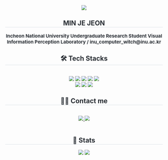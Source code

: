<div align= "center">
    <img src="https://capsule-render.vercel.app/api?type=waving&color=gradient&height=180&text=hi%20there!%20I'm%20MINJE&animation=fadeIn&fontColor=ffffff&fontSize=60" />
    </div>
    <div align= "center"> 
    <h2 style="border-bottom: 1px solid #d8dee4; color: #282d33;"> MIN JE JEON </h2>  
    <div style="font-weight: 700; font-size: 15px; text-align: center; color: #282d33;"> Incheon National University Undergraduate Research Student Visual Information Perception Laboratory / inu_computer_witch@inu.ac.kr </div> 
    </div>
    <div align= "center">
    <h2 style="border-bottom: 1px solid #d8dee4; color: #282d33;"> 🛠️ Tech Stacks </h2> <br> 
    <div style="margin: 0 auto; text-align: center;" align= "center"> <img src="https://img.shields.io/badge/C-A8B9CC?style=flat-square&logo=C&logoColor=white">
          <img src="https://img.shields.io/badge/Discord-5865F2?style=flat-square&logo=Discord&logoColor=white">
          <img src="https://img.shields.io/badge/Github-181717?style=flat-square&logo=Github&logoColor=white">
          <img src="https://img.shields.io/badge/Keras-D00000?style=flat-square&logo=Keras&logoColor=white">
          <img src="https://img.shields.io/badge/PyTorch-EE4C2C?style=flat-square&logo=PyTorch&logoColor=white">
          <br/><img src="https://img.shields.io/badge/Python-3776AB?style=flat-square&logo=Python&logoColor=white">
          <img src="https://img.shields.io/badge/Notion-000000?style=flat-square&logo=Notion&logoColor=white">
          <img src="https://img.shields.io/badge/Tensorflow-FF6F00?style=flat-square&logo=Tensorflow&logoColor=white">
          </div>
    </div>
    <div align= "center">
    <h2 style="border-bottom: 1px solid #d8dee4; color: #282d33;"> 🧑‍💻 Contact me </h2> <br> 
    <div align= "center"> <a href=https://www.instagram.com/min_je_jeon/> <img src="https://img.shields.io/badge/Instagram-E4405F?style=flat-square&logo=Instagram&logoColor=white&link=https://www.instagram.com/min_je_jeon/"> </a>
         <a href=mailto:jeonworkspace@gmail.com> <img src="https://img.shields.io/badge/Gmail-EA4335?style=flat-square&logo=Gmail&logoColor=white&link=mailto:jeonworkspace@gmail.com"> </a>
          </div>  <br> 
    <div align= "center">  </div> 
    </div>
    <div align= "center"> 
    <h2 style="border-bottom: 1px solid #d8dee4; color: #282d33;"> 🏅 Stats </h2> <div align= "center"> <img src="https://github-readme-stats.vercel.app/api?username=MINJE-JEON&custom_title=MINJE-JEON's Github Stat&bg_color=180,000000,&title_color=000000&text_color=000000"
        /> <img src="https://github-readme-stats.vercel.app/api/top-langs/?username=MINJE-JEON&layout=compact&bg_color=180,000000,&title_color=000000&text_color=000000"
          /> </div> 
    </div>
    
